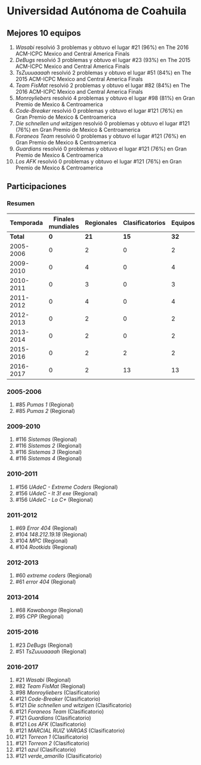 ---
---

# Universidad Autónoma de Coahuila

## Mejores 10 equipos

1. _Wasabi_ resolvió 3 problemas y obtuvo el lugar #21 (96%) en The 2016 ACM-ICPC Mexico and Central America Finals
1. _DeBugs_ resolvió 3 problemas y obtuvo el lugar #23 (93%) en The 2015 ACM-ICPC Mexico and Central America Finals
1. _TsZuuuaaaah_ resolvió 2 problemas y obtuvo el lugar #51 (84%) en The 2015 ACM-ICPC Mexico and Central America Finals
1. _Team FisMat_ resolvió 2 problemas y obtuvo el lugar #82 (84%) en The 2016 ACM-ICPC Mexico and Central America Finals
1. _Monroyliebers_ resolvió 4 problemas y obtuvo el lugar #98 (81%) en Gran Premio de Mexico & Centroamerica
1. _Code-Breaker_ resolvió 0 problemas y obtuvo el lugar #121 (76%) en Gran Premio de Mexico & Centroamerica
1. _Die schnellen und witzigen_ resolvió 0 problemas y obtuvo el lugar #121 (76%) en Gran Premio de Mexico & Centroamerica
1. _Foraneos Team_ resolvió 0 problemas y obtuvo el lugar #121 (76%) en Gran Premio de Mexico & Centroamerica
1. _Guardians_ resolvió 0 problemas y obtuvo el lugar #121 (76%) en Gran Premio de Mexico & Centroamerica
1. _Los AFK_ resolvió 0 problemas y obtuvo el lugar #121 (76%) en Gran Premio de Mexico & Centroamerica

## Participaciones

### Resumen

| Temporada | Finales mundiales | Regionales | Clasificatorios | Equipos |
| --- | --- | --- | --- | --- |
| **Total** | **0** | **21** | **15** | **32** |
| 2005-2006 | 0 | 2 | 0 | 2 |
| 2009-2010 | 0 | 4 | 0 | 4 |
| 2010-2011 | 0 | 3 | 0 | 3 |
| 2011-2012 | 0 | 4 | 0 | 4 |
| 2012-2013 | 0 | 2 | 0 | 2 |
| 2013-2014 | 0 | 2 | 0 | 2 |
| 2015-2016 | 0 | 2 | 2 | 2 |
| 2016-2017 | 0 | 2 | 13 | 13 |

### 2005-2006

1. #85 _Pumas 1_ (Regional)
1. #85 _Pumas 2_ (Regional)

### 2009-2010

1. #116 _Sistemas_ (Regional)
1. #116 _Sistemas 2_ (Regional)
1. #116 _Sistemas 3_ (Regional)
1. #116 _Sistemas 4_ (Regional)

### 2010-2011

1. #156 _UAdeC - Extreme Coders_ (Regional)
1. #156 _UAdeC - It 3! exe_ (Regional)
1. #156 _UAdeC - Lo C+_ (Regional)

### 2011-2012

1. #69 _Error 404_ (Regional)
1. #104 _148.212.19.18_ (Regional)
1. #104 _MPC_ (Regional)
1. #104 _Rootkids_ (Regional)

### 2012-2013

1. #60 _extreme coders_ (Regional)
1. #61 _error 404_ (Regional)

### 2013-2014

1. #68 _Kawabonga_ (Regional)
1. #95 _CPP_ (Regional)

### 2015-2016

1. #23 _DeBugs_ (Regional)
1. #51 _TsZuuuaaaah_ (Regional)

### 2016-2017

1. #21 _Wasabi_ (Regional)
1. #82 _Team FisMat_ (Regional)
1. #98 _Monroyliebers_ (Clasificatorio)
1. #121 _Code-Breaker_ (Clasificatorio)
1. #121 _Die schnellen und witzigen_ (Clasificatorio)
1. #121 _Foraneos Team_ (Clasificatorio)
1. #121 _Guardians_ (Clasificatorio)
1. #121 _Los AFK_ (Clasificatorio)
1. #121 _MARCIAL RUIZ VARGAS_ (Clasificatorio)
1. #121 _Torreon 1_ (Clasificatorio)
1. #121 _Torreon 2_ (Clasificatorio)
1. #121 _azul_ (Clasificatorio)
1. #121 _verde_amarillo_ (Clasificatorio)



